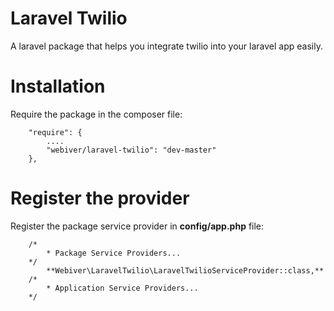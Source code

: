 # Laravel Twilio #
A laravel package that helps you integrate twilio into your laravel app easily.

# Installation #
Require the package in the composer file:
```
    "require": {
        ....
        "webiver/laravel-twilio": "dev-master"
    },
```
# Register the provider #
Register the package service provider in **config/app.php** file:
```
    /*
        * Package Service Providers...
    */
        **Webiver\LaravelTwilio\LaravelTwilioServiceProvider::class,**
    /*
        * Application Service Providers...
    */
```
